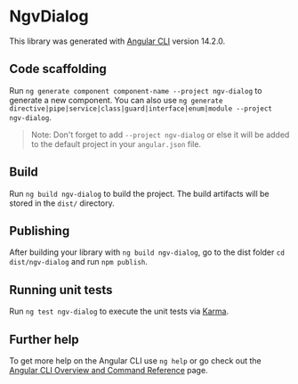 # NgvDialog

This library was generated with [Angular CLI](https://github.com/angular/angular-cli) version 14.2.0.

## Code scaffolding

Run `ng generate component component-name --project ngv-dialog` to generate a new component. You can also use `ng generate directive|pipe|service|class|guard|interface|enum|module --project ngv-dialog`.
> Note: Don't forget to add `--project ngv-dialog` or else it will be added to the default project in your `angular.json` file. 

## Build

Run `ng build ngv-dialog` to build the project. The build artifacts will be stored in the `dist/` directory.

## Publishing

After building your library with `ng build ngv-dialog`, go to the dist folder `cd dist/ngv-dialog` and run `npm publish`.

## Running unit tests

Run `ng test ngv-dialog` to execute the unit tests via [Karma](https://karma-runner.github.io).

## Further help

To get more help on the Angular CLI use `ng help` or go check out the [Angular CLI Overview and Command Reference](https://angular.io/cli) page.
